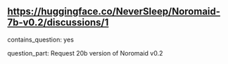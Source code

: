 ## https://huggingface.co/NeverSleep/Noromaid-7b-v0.2/discussions/1

contains_question: yes

question_part: Request 20b version of Noromaid v0.2